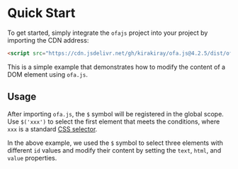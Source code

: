 <template is="exm-article">
<a href="../../publics/examples/set-props.html" preview></a>
</template>

# Quick Start

To get started, simply integrate the `ofajs` project into your project by importing the CDN address:

```html
<script src="https://cdn.jsdelivr.net/gh/kirakiray/ofa.js@4.2.5/dist/ofa.js"></script>
```

This is a simple example that demonstrates how to modify the content of a DOM element using `ofa.js`.

## Usage

After importing `ofa.js`, the `$` symbol will be registered in the global scope. Use `$('xxx')` to select the first element that meets the conditions, where `xxx` is a standard [CSS selector](https://developer.mozilla.org/en-US/docs/Web/CSS/CSS_selectors).

In the above example, we used the `$` symbol to select three elements with different `id` values and modify their content by setting the `text`, `html`, and `value` properties.

<template is="exm-article">
<a href="../../publics/examples/set-props.html" preview></a>
</template>

